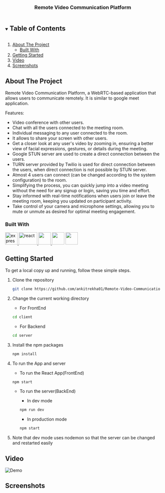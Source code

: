 <p align="center">
  <a href="https://github.com/ankitrekha01/RCE">
  </a>

  <h3 align="center">Remote Video Communication Platform</h3>
</p>

<!-- TABLE OF CONTENTS -->
<details open="open">
  <summary><h2 style="display: inline-block">Table of Contents</h2></summary>
  <ol>
    <li>
      <a href="#about-the-project">About The Project</a>
      <ul>
        <li><a href="#built-with">Built With</a></li>
      </ul>
    </li>
    <li><a href="#getting-started">Getting Started</a></li>
    <li><a href="#video">Video</a></li>
    <li><a href="#screenshots">Screenshots</a></li>

  </ol>
</details>

<!-- ABOUT THE PROJECT -->

## About The Project
Remote Video Communication Platform, a WebRTC-based application that allows users to communicate remotely. It is similar to google meet application.

Features:
- Video conference with other users.
- Chat with all the users connected to the meeting room.
- Individual messaging to any user connected to the room.
- It allows to share your screen with other users.
- Get a closer look at any user's video by zooming in, ensuring a better view of facial expressions, gestures, or details during the meeting.
- Google STUN server are used to create a direct connection between the users.
- TURN server provided by Twilio is used for direct connection between the users, when direct connection is not possible by STUN server. 
- Atmost 4 users can connect (can be changed according to the system configuration) to the room.
- Simplifying the process, you can quickly jump into a video meeting without the need for any signup or login, saving you time and effort.
- Stay informed with real-time notifications when users join or leave the meeting room, keeping you updated on participant activity.
- Take control of your camera and microphone settings, allowing you to mute or unmute as desired for optimal meeting engagement.

### Built With

<a href="https://expressjs.com" target="_blank"> <img src="https://www.vectorlogo.zone/logos/expressjs/expressjs-ar21.svg" alt="express" height="40"/> </a>
<a href="https://reactjs.org/" target="_blank"> <img src="https://upload.wikimedia.org/wikipedia/commons/a/a7/React-icon.svg" alt="react" width="60" height="40"/> </a>
<a href="https://nodejs.org" target="_blank"> <img src="https://img.icons8.com/color/48/000000/nodejs.png" height="40"/> </a>
<a href="https://socket.io/" target="_blank"> <img src="https://upload.wikimedia.org/wikipedia/commons/thumb/9/96/Socket-io.svg/1200px-Socket-io.svg.png" width="40" height="40" /></a>
<a href="https://redux.js.org/" target="_blank"> <img src="https://cdn.worldvectorlogo.com/logos/redux.svg" width="40" height="40" /></a>


<!-- GETTING STARTED -->

## Getting Started

To get a local copy up and running, follow these simple steps.
1.  Clone the repository
    ```sh
    git clone https://github.com/ankitrekha01/Remote-Video-Communication-Platform
    ```
2.  Change the current working directory

    - For FrontEnd
    ```sh
    cd client
    ```
    - For Backend
    ```sh
    cd server
    ```
3.  Install the npm packages 
    ```sh
    npm install
    ```
4.  To run the App and server

    - To run the React App(FrontEnd)
    ```sh
    npm start
    ```
    - To run the server(BackEnd)

      - In dev mode
      ```sh
      npm run dev
      ```
      - In production mode
      ```sh
      npm start
      ```
5.  Note that dev mode uses nodemon so that the server can be changed and restarted easily

## Video
![Demo](https://github.com/ankitrekha01/Remote-Video-Communication-Platform/assets/62371794/dedf4a82-a895-413c-abc2-423354e23420)

## Screenshots
